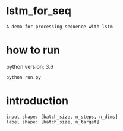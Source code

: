# lstm_for_seq
```text
A demo for processing sequence with lstm
```

# how to run  

python version: 3.6  

```text
python run.py
```

# introduction
```text
input shape: [batch_size, n_steps, n_dims]
label shape: [batch_size, n_target]
```
